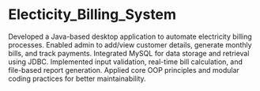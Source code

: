 # Electicity_Billing_System
Developed a Java-based desktop application to automate electricity billing processes.
Enabled admin to add/view customer details, generate monthly bills, and track payments.
Integrated MySQL for data storage and retrieval using JDBC.
Implemented input validation, real-time bill calculation, and file-based report generation.
Applied core OOP principles and modular coding practices for better maintainability.
